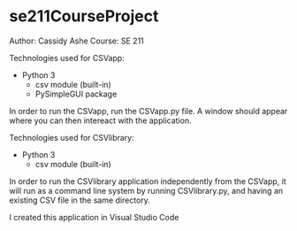 # se211CourseProject
Author: Cassidy Ashe
Course: SE 211

Technologies used for CSVapp:
 - Python 3
     - csv module (built-in)
     - PySimpleGUI package

In order to run the CSVapp, run the CSVapp.py file. A window should appear where you can then intereact with the application.

Technologies used for CSVlibrary:
 - Python 3
     - csv module (built-in)

In order to run the CSVlibrary application independently from the CSVapp, it will run as a command line system by running CSVlibrary.py, and having an existing CSV file in the same directory.

I created this application in Visual Studio Code